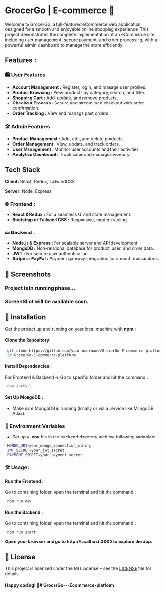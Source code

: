 
# GrocerGo | E-commerce 🛒

Welcome to GrocerGo, a full-featured eCommerce web application designed for a smooth and enjoyable online shopping experience. This project demonstrates the complete implementation of an eCommerce site, including user management, secure payment, and order processing, with a powerful admin dashboard to manage the store efficiently.



## Features :
### 🛍️ User Features

- **Account Management :**  Register, login, and manage user profiles.
- **Product Browsing :**  View products by category, search, and filter.
- **Shopping Cart :**  Add, update, and remove products.
- **Checkout Process :** Secure and streamlined checkout with order confirmation.
- **Order Tracking :** View and manage past orders.


### 🛠️ Admin Features
- **Product Management :** Add, edit, and delete products.
- **Order Management :** View, update, and track orders.
- **User Management :** Monitor user accounts and their activities.
- **Analytics Dashboard :** Track sales and manage inventory.


## Tech Stack

**Client:** React, Redux, TailwindCSS

**Server:** Node, Express

### 🌐 Frontend :
- **React & Redux :** For a seamless UI and state management.
- **Bootstrap or Tailwind CSS :** Responsive, modern styling.
### 🔙 Backend :
- **Node.js & Express :** For scalable server and API development.
- **MongoDB :** Non-relational database for product, user, and order data.
- **JWT :** For secure user authentication.
- **Stripe or PayPal :** Payment gateway integration for smooth transactions.

## 📸 Screenshots
 ### Project is in running phase...
### ScreenShot will be available soon.
## 🚀 Installation

Get the project up and running on your local machine with **npm :** 

#### Clone the Repository:

```bash
 git clone https://github.com/your-username/GrocerGo-E-commerce-platform.git
 cd GrocerGo-E-commerce-platform
```

#### Install Dependencies:
For Frontend & Backend => Go to specific folder and hit the command : 

```bash
 npm install
```

#### Set Up MongoDB : 
- Make sure MongoDB is running (locally or via a service like MongoDB Atlas).


### 🔑 Environment Variables
- Set up a **.env** file in the backend directory with the following variables:

```bash
 MONGO_URI=your_mongo_connection_string
 JWT_SECRET=your_jwt_secret
 PAYMENT_SECRET=your_payment_secret

```

### 🛠️ Usage :
#### Run the Frontend :
Go to containing folder, open the terminal and hit the command :
```bash
 npm run dev
```
#### Run the Backend :
Go to containing folder, open the terminal and hit the command :
```bash
 npm run start
```

**Open your browser and go to http://localhost:3000 to explore the app.**

    
## 📄 License


This project is licensed under the MIT License – see the [LICENSE](https://choosealicense.com/licenses/mit/) file for details.



#### Happy coding! 🎉# GrocerGo---Ecommerce-platform
